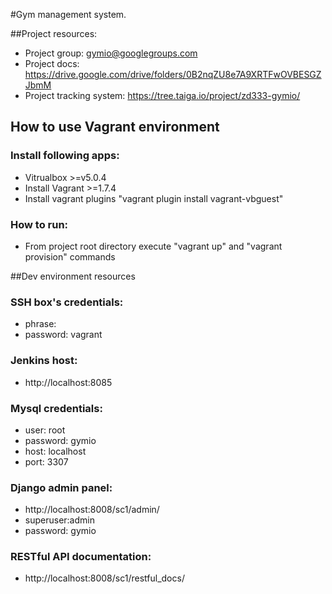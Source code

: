 #Gym management system.

##Project resources:
 * Project group:           gymio@googlegroups.com
 * Project docs:            https://drive.google.com/drive/folders/0B2nqZU8e7A9XRTFwOVBESGZJbmM
 * Project tracking system: https://tree.taiga.io/project/zd333-gymio/

## How to use Vagrant environment
### Install following apps:
 * Vitrualbox >=v5.0.4
 * Install Vagrant >=1.7.4
 * Install vagrant plugins "vagrant plugin install vagrant-vbguest"
### How to run:
 * From project root directory execute "vagrant up" and "vagrant provision" commands

##Dev environment resources
### SSH box's credentials:
 * phrase:
 * password: vagrant
### Jenkins host:
  * http://localhost:8085
### Mysql credentials:
 * user:     root
 * password: gymio
 * host:     localhost
 * port:     3307
### Django admin panel:
 * http://localhost:8008/sc1/admin/
 * superuser:admin
 * password: gymio
### RESTful API documentation:
 * http://localhost:8008/sc1/restful_docs/
